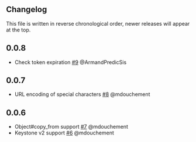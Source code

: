 ## Changelog

This file is written in reverse chronological order, newer releases will
appear at the top.

## 0.0.8

  * Check token expiration
    [#9](https://github.com/memoways/swift-ruby/pull/9)
    @ArmandPredicSis

## 0.0.7

  * URL encoding of special characters
    [#8](https://github.com/memoways/swift-ruby/pull/8)
    @mdouchement


## 0.0.6

  * Object#copy_from support
    [#7](https://github.com/memoways/swift-ruby/pull/7)
    @mdouchement
  * Keystone v2 support
    [#6](https://github.com/memoways/swift-ruby/pull/6)
    @mdouchement

